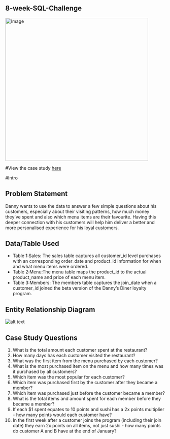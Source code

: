 ## 8-week-SQL-Challenge
<img src="https://8weeksqlchallenge.com/images/case-study-designs/1.png" alt="Image" width="450" height="450">

#View the case study [here](https://8weeksqlchallenge.com/case-study-1/)

#Intro

## Problem Statement
Danny wants to use the data to answer a few simple questions about his customers, especially about their visiting patterns, how much money they’ve spent and also which menu items are their favourite. Having this deeper connection with his customers will help him deliver a better and more personalised experience for his loyal customers.
## Data/Table Used
- Table 1:Sales: The sales table captures all customer_id level purchases with an corresponding order_date and product_id information for when and what menu items were ordered.
- Table 2:Menu:The menu table maps the product_id to the actual product_name and price of each menu item.
- Table 3:Members: The members table captures the join_date when a customer_id joined the beta version of the Danny’s Diner loyalty program.

## Entity Relationship Diagram
![alt text](https://github.com/olin1233/8-week-SQL-Challenge/blob/main/Week%201%20Danny's%20Diner/ERD%20Danny%20Diner.jpg)

## Case Study Questions
1. What is the total amount each customer spent at the restaurant?
2. How many days has each customer visited the restaurant?
3. What was the first item from the menu purchased by each customer?
4. What is the most purchased item on the menu and how many times was it purchased by all customers?
5. Which item was the most popular for each customer?
6. Which item was purchased first by the customer after they became a member?
7. Which item was purchased just before the customer became a member?
8. What is the total items and amount spent for each member before they became a member?
9. If each $1 spent equates to 10 points and sushi has a 2x points multiplier - how many points would each customer have?
10. In the first week after a customer joins the program (including their join date) they earn 2x points on all items, not just sushi - how many points do customer A and B have at the end of January?

